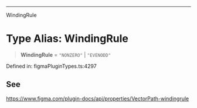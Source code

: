 ---

WindingRule

# Type Alias: WindingRule

> **WindingRule** = `"NONZERO"` \| `"EVENODD"`

Defined in: figmaPluginTypes.ts:4297

## See

https://www.figma.com/plugin-docs/api/properties/VectorPath-windingrule
